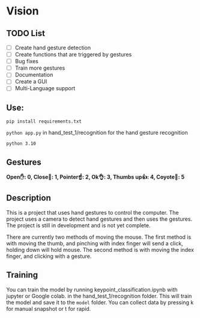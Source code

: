 # Vision

## TODO List
- [ ] Create hand gesture detection
- [ ] Create functions that are triggered by gestures
- [ ] Bug fixes
- [ ] Train more gestures
- [ ] Documentation
- [ ] Create a GUI
- [ ] Multi-Language support

## Use:

`pip install requirements.txt`

`python app.py` in hand_test_1/recognition for the hand gesture recognition

`python 3.10`

## Gestures

**Open✋: 0, 
Close👊: 1, Pointer☝️: 2, Ok👌: 3, Thumbs up👍: 4, Coyote🤘: 5**

## Description

This is a project that uses hand gestures to control the computer. The project uses a camera to detect hand gestures and then uses the gestures. The project is still in development and is not yet complete.

There are currently two methods of moving the mouse. The first method is with moving the thumb, and pinching with index finger will send a click, holding down will hold mouse. The second method is with moving the index finger, and clicking with a gesture.

## Training

You can train the model by running keypoint_classification.ipynb with jupyter or Google colab. in the hand_test_1/recognition folder. This will train the model and save it to the `model` folder. You can collect data by pressing k for manual snapshot or t for rapid.